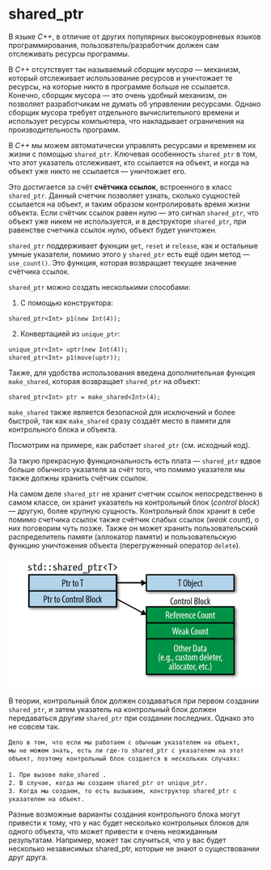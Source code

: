 # shared_ptr
В языке *C++*, в отличие от других популярных высокоуровневых языков программирования, пользователь/разработчик должен сам отслеживать ресурсы программы.

В *C++* отсутствует так называемый *сборщик мусора* — механизм, который отслеживает использование ресурсов и уничтожает те ресурсы, на которые никто в программе больше не ссылается. Конечно, сборщик мусора — это очень удобный механизм, он позволяет разработчикам не думать об управлении ресурсами. Однако сборщик мусора требует отдельного вычислительного времени и использует ресурсы компьютера, что накладывает ограничения на производительность программ. 

В *C++* мы можем автоматически управлять ресурсами и временем их жизни с помощью `shared_ptr`. Ключевая особенность `shared_ptr` в том, что этот указатель отслеживает, кто ссылается на объект, и когда на объект уже никто не ссылается — уничтожает его.

Это достигается за счёт <b>счётчика ссылок</b>, встроенного в класс `shared_ptr`. Данный счетчик позволяет узнать, сколько сущностей ссылается на объект, и таким образом контролировать время жизни объекта. Если счётчик ссылок равен нулю — это сигнал `shared_ptr`, что объект уже никем не используется, и в деструкторе `shared_ptr`, при равенстве счетчика ссылок нулю, объект будет уничтожен.

`shared_ptr` поддерживает фукнции `get`, `reset` и `release`, как и остальные умные указатели, помимо этого у `shared_ptr` есть ещё один метод — `use_count()`. Это функция, которая возвращает текущее значение счётчика ссылок. 

`shared_ptr` можно создать несколькими способами:
1. С помощью конструктора:
```
shared_ptr<Int> p1(new Int(4));
```
2. Конвертацией из `unique_ptr`:
```
unique_ptr<Int> uptr(new Int(4));
shared_ptr<Int> p1(move(uptr));
```
Также, для удобства использования введена дополнительная функция `make_shared`, которая возвращает `shared_ptr` на объект:

```
shared_ptr<Int> ptr = make_shared<Int>(4);
```
`make_shared` также является безопасной для исключений и более быстрой, так как `make_shared` сразу создаёт место в памяти для контрольного блока и объекта.

Посмотрим на примере, как работает `shared_ptr` (см. исходный код).

За такую прекрасную функциональность есть плата — `shared_ptr` вдвое больше обычного указателя за счёт того, что помимо указателя мы также должны хранить счётчик ссылок.

На самом деле `shared_ptr` не хранит счетчик ссылок непосредственно в самом классе, он хранит указатель на контрольный блок (*control block*) — другую, более крупную сущность. Контрольный блок хранит в себе помимо счетчика ссылок также счётчик слабых ссылок (*weak count*), о них поговорим чуть позже. Также он может хранить пользовательский распределитель памяти (аллокатор памяти) и пользовательскую функцию уничтожения объекта (перегруженный оператор `delete`).

<img src=media/cplus_m9_u6_p1.png alt=https://www.oreilly.com/library/view/effective-modern-c/9781491908419/ch04.html></img>

В теории, контрольный блок должен создаваться при первом создании `shared_ptr`, и затем указатель на контрольный блок должен передаваться другим `shared_ptr` при создании последних. Однако это не совсем так. 

```
Дело в том, что если мы работаем с обычным указателем на объект, 
мы не можем знать, есть ли где-то shared_ptr с указателем на этот 
объект, поэтому контрольный блок создается в нескольких случаях:

1. При вызове make_shared .
2. В случае, когда мы создаем shared_ptr от unique_ptr.
3. Когда мы создаем, то есть вызываем, конструктор shared_ptr с указателем на объект. 
```
Разные возможные варианты создания контрольного блока могут привести к тому, что у нас будет несколько контрольных блоков для одного объекта, что может привести к очень неожиданным результатам. Например, может так случиться, что у вас будет несколько независимых shared_ptr, которые не знают о существовании друг друга.